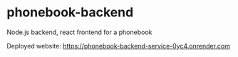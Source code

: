# phonebook-backend
Node.js backend, react frontend for a phonebook

Deployed website: https://phonebook-backend-service-0yc4.onrender.com